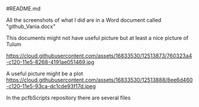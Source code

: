 #README.md

All the screenshots of what I did are in a Word document called "github_Vania.docx"

This  documents might not have useful picture but at least a nice picture of Tulum

https://cloud.githubusercontent.com/assets/16833530/12513873/760323a4-c120-11e5-8268-4191ae051469.jpg

A useful picture might be a plot
https://cloud.githubusercontent.com/assets/16833530/12513888/8ee6d460-c120-11e5-93ca-dc1cde93f17d.jpeg

In the pcfbScripts repository there are several files


